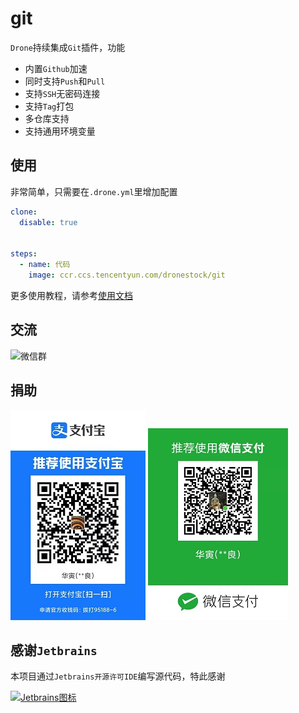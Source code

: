# git

`Drone`持续集成`Git`插件，功能

- 内置`Github`加速
- 同时支持`Push`和`Pull`
- 支持`SSH`无密码连接
- 支持`Tag`打包
- 多仓库支持
- 支持通用环境变量

## 使用

非常简单，只需要在`.drone.yml`里增加配置

```yaml
clone:
  disable: true


steps:
  - name: 代码
    image: ccr.ccs.tencentyun.com/dronestock/git
```

更多使用教程，请参考[使用文档](https://www.dronestock.tech/plugin/stock/git)

## 交流

![微信群](https://www.dronestock.tech/communication/wxwork.jpg)

## 捐助

![支持宝](https://github.com/storezhang/donate/raw/master/alipay-small.jpg)
![微信](https://github.com/storezhang/donate/raw/master/weipay-small.jpg)

## 感谢`Jetbrains`

本项目通过`Jetbrains开源许可IDE`编写源代码，特此感谢

[![Jetbrains图标](https://resources.jetbrains.com/storage/products/company/brand/logos/jb_beam.svg)](https://www.jetbrains.com/?from=dronestock/cos)
